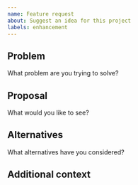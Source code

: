 ```yaml
---
name: Feature request
about: Suggest an idea for this project
labels: enhancement
---
```


## Problem

What problem are you trying to solve?

## Proposal

What would you like to see?

## Alternatives

What alternatives have you considered?

## Additional context
